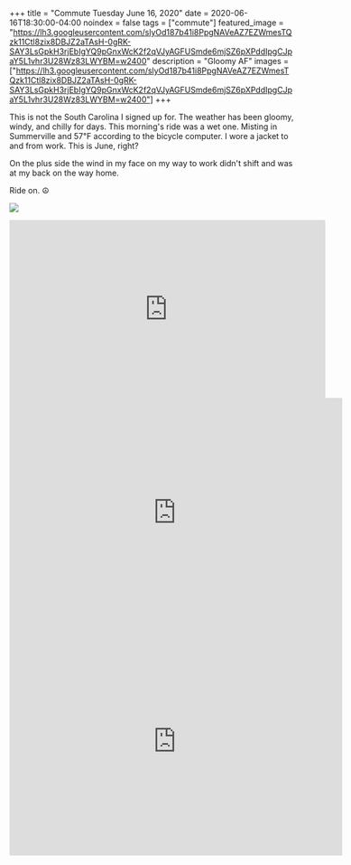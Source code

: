 +++
title =  "Commute Tuesday June 16, 2020"
date = 2020-06-16T18:30:00-04:00
noindex = false
tags = ["commute"]
featured_image = "https://lh3.googleusercontent.com/slyOd187b41i8PpgNAVeAZ7EZWmesTQzk11Ctl8zix8DBJZ2aTAsH-0gRK-SAY3LsGpkH3rjEbIgYQ9pGnxWcK2f2qVJyAGFUSmde6mjSZ6pXPddIpgCJpaY5L1vhr3U28Wz83LWYBM=w2400"
description = "Gloomy AF"
images = ["https://lh3.googleusercontent.com/slyOd187b41i8PpgNAVeAZ7EZWmesTQzk11Ctl8zix8DBJZ2aTAsH-0gRK-SAY3LsGpkH3rjEbIgYQ9pGnxWcK2f2qVJyAGFUSmde6mjSZ6pXPddIpgCJpaY5L1vhr3U28Wz83LWYBM=w2400"]
+++

This is not the South Carolina I signed up for. The weather has been gloomy, windy, and chilly for days. This morning's ride was a wet one. Misting in Summerville and 57℉ according to the bicycle computer. I wore a jacket to and from work. This is June, right?

On the plus side the wind in my face on my way to work didn't shift and was at my back on the way home.

Ride on. ☮

<a href='https://lh3.googleusercontent.com/slyOd187b41i8PpgNAVeAZ7EZWmesTQzk11Ctl8zix8DBJZ2aTAsH-0gRK-SAY3LsGpkH3rjEbIgYQ9pGnxWcK2f2qVJyAGFUSmde6mjSZ6pXPddIpgCJpaY5L1vhr3U28Wz83LWYBM=w2400'><img src='https://lh3.googleusercontent.com/slyOd187b41i8PpgNAVeAZ7EZWmesTQzk11Ctl8zix8DBJZ2aTAsH-0gRK-SAY3LsGpkH3rjEbIgYQ9pGnxWcK2f2qVJyAGFUSmde6mjSZ6pXPddIpgCJpaY5L1vhr3U28Wz83LWYBM=w2400'></a>

<iframe width="560" height="315" src="https://www.youtube.com/embed/STZZUgGJljk" frameborder="0" allow="accelerometer; autoplay; encrypted-media; gyroscope; picture-in-picture" allowfullscreen></iframe>

<iframe height='405' width='590' frameborder='0' allowtransparency='true' scrolling='no' src='https://www.strava.com/activities/3622837979/embed/35fa499d4260dc685338eb07f8f50e56bd84ae50'></iframe>

<iframe height='405' width='590' frameborder='0' allowtransparency='true' scrolling='no' src='https://www.strava.com/activities/3626194144/embed/aa5d53103f9efc9ccc5bac79f7be5694d2ccd377'></iframe>

